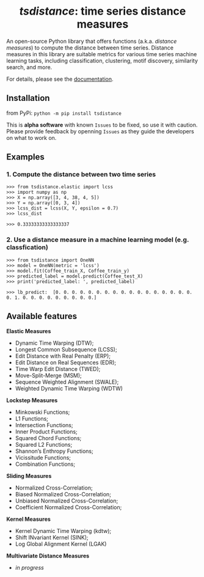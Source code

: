 <!-- Our title -->
<div align="center">
  <h1><i>tsdistance</i>: time series distance measures</h1>
</div>

<!-- Short description -->
An open-source Python library that offers functions (a.k.a. *distance measures*) to compute the distance between time series. Distance measures in this library are suitable metrics for various time series machine learning tasks, including classification, clustering, motif discovery, similarity search, and more.
  
  For details, please see the [documentation](https://tsdistance.readthedocs.io/en/latest/).


## Installation

from PyPi: ``python -m pip install tsdistance``

This is **alpha software** with known ``Issues`` to be fixed, so use it with caution. Please provide feedback by openning ``Issues``  as they guide the developers on what to work on. 

## Examples

### 1. Compute the distance between two time series


```python3
>>> from tsdistance.elastic import lcss
>>> import numpy as np
>>> X = np.array([3, 4, 38, 4, 5])
>>> Y = np.array([0, 3, 4])
>>> lcss_dist = lcss(X, Y, epsilon = 0.7)
>>> lcss_dist

>>> 0.33333333333333337
```


### 2. Use a distance measure in a machine learning model (e.g. classfication)

```python3
>>> from tsdistance import OneNN
>>> model = OneNN(metric = 'lcss')
>>> model.fit(Coffee_train_X, Coffee_train_y)
>>> predicted_label = model.predict(Coffee_test_X)
>>> print('predicted_label: ', predicted_label)

>>> lb_predict:  [0. 0. 0. 0. 0. 0. 0. 0. 0. 0. 0. 0. 0. 0. 0. 0. 0. 0. 1. 0. 0. 0. 0. 0. 0. 0. 0. 0.]
```


## Available features

**Elastic Measures**

- Dynamic Time Warping (DTW);
- Longest Common Subsequence (LCSS);
- Edit Distance with Real Penalty (ERP);
- Edit Distance on Real Sequences (EDR);
- Time Warp Edit Distance (TWED);
- Move-Split-Merge (MSM);
- Sequence Weighted Alignment (SWALE);
- Weighted Dynamic Time Warping (WDTW)

**Lockstep Measures**
- Minkowski Functions;
- L1 Functions;
- Intersection Functions;
- Inner Product Functions;
- Squared Chord Functions;
- Squared L2 Functions;
- Shannon’s Enthropy Functions;
- Vicissitude Functions;
- Combination Functions;

**Sliding Measures**
- Normalized Cross-Correlation;
- Biased Normalized Cross-Correlation;
- Unbiased Normalized Cross-Correlation;
- Coefficient Normalized Cross-Correlation;

**Kernel Measures**
- Kernel Dynamic Time Warping (kdtw);
- Shift INvariant Kernel (SINK);
- Log Global Alignment Kernel (LGAK)

**Multivariate Distance Measures**
- *in progress*





